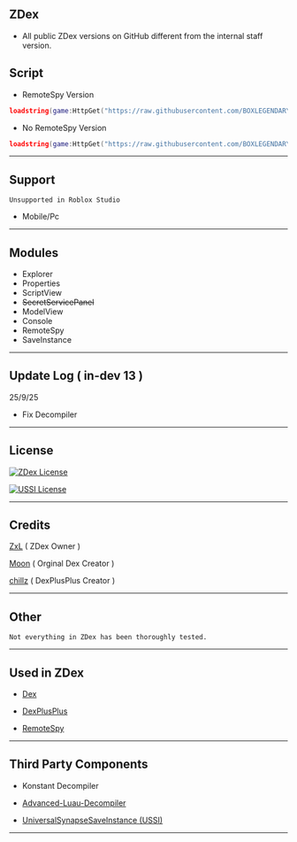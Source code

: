 ## ZDex
- All public ZDex versions on GitHub different from the internal staff version.
## Script
- RemoteSpy Version
```lua
loadstring(game:HttpGet("https://raw.githubusercontent.com/BOXLEGENDARY/ZDex/main/ZDex1.lua"))()
```
- No RemoteSpy Version
```lua
loadstring(game:HttpGet("https://raw.githubusercontent.com/BOXLEGENDARY/ZDex/main/ZDex2.lua"))()
```

---

## Support
`Unsupported in Roblox Studio`
- Mobile/Pc

---

## Modules
- Explorer
- Properties
- ScriptView
- ~~SecretServicePanel~~
- ModelView
- Console
- RemoteSpy
- SaveInstance

---

## Update Log ( in-dev 13 )
25/9/25
- Fix Decompiler

---

## License
[![ZDex License](https://img.shields.io/badge/ZDex-License-green)](https://github.com/BOXLEGENDARY/ZDex/blob/main/LICENSE)

[![USSI License](https://img.shields.io/badge/USSI-License-green)](https://github.com/luau/UniversalSynSaveInstance/blob/main/LICENSE)

---

## Credits
[ZxL](https://youtu.be/dQw4w9WgXcQ?si=IkAXjfO3Uf2UOJ9V) ( ZDex Owner )

[Moon](https://github.com/LorekeeperZinnia) ( Orginal Dex Creator )

[chillz](https://github.com/AZYsGithub) ( DexPlusPlus Creator )

---

## Other
`Not everything in ZDex has been thoroughly tested.`

---

## Used in ZDex

- [Dex](https://github.com/LorekeeperZinnia/Dex)

- [DexPlusPlus](https://github.com/AZYsGithub/DexPlusPlus)

- [RemoteSpy](https://scriptblox.com/script/Universal-Script-BootSpy-12998)

---

## Third Party Components
- Konstant Decompiler

- [Advanced-Luau-Decompiler](https://github.com/BOXLEGENDARY/Advanced-Luau-Decompiler)

- [UniversalSynapseSaveInstance (USSI)](https://github.com/BOXLEGENDARY/UniversalSynSaveInstance)

---

